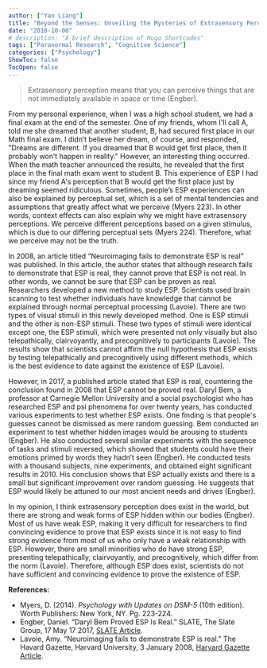 ```yaml
---
author: ["Yan Liang"]
title: "Beyond the Senses: Unveiling the Mysteries of Extrasensory Perception"
date: "2018-10-08"
# description: "A brief description of Hugo Shortcodes"
tags: ["Paranormal Research", "Cognitive Science"]
categories: ["Psychology"]
ShowToc: false
TocOpen: false
---
```


> Extrasensory perception means that you can perceive things that are not immediately available in space or time (Engber). 

From my personal experience, when I was a high school student, we had a final exam at the end of the semester. One of my friends, whom I'll call A, told me she dreamed that another student, B, had secured first place in our Math final exam. I didn’t believe her dream, of course, and responded, "Dreams are different. If you dreamed that B would get first place, then it probably won’t happen in reality." However, an interesting thing occurred. When the math teacher announced the results, he revealed that the first place in the final math exam went to student B. This experience of ESP I had since my friend A's perception that B would get the first place just by dreaming seemed ridiculous. Sometimes, people’s ESP experiences can also be explained by perceptual set, which is a set of mental tendencies and assumptions that greatly affect what we perceive (Myers 223). In other words, context effects can also explain why we might have extrasensory perceptions. We perceive different perceptions based on a given stimulus, which is due to our differing perceptual sets (Myers 224). Therefore, what we perceive may not be the truth.

In 2008, an article titled “Neuroimaging fails to demonstrate ESP is real” was published. In this article, the author states that although research fails to demonstrate that ESP is real, they cannot prove that ESP is not real. In other words, we cannot be sure that ESP can be proven as real. Researchers developed a new method to study ESP. Scientists used brain scanning to test whether individuals have knowledge that cannot be explained through normal perceptual processing (Lavoie). There are two types of visual stimuli in this newly developed method. One is ESP stimuli and the other is non-ESP stimuli. These two types of stimuli were identical except one, the ESP stimuli, which were presented not only visually but also telepathically, clairvoyantly, and precognitively to participants (Lavoie). The results show that scientists cannot affirm the null hypothesis that ESP exists by testing telepathically and precognitively using different methods, which is the best evidence to date against the existence of ESP (Lavoie).

However, in 2017, a published article stated that ESP is real, countering the conclusion found in 2008 that ESP cannot be proved real. Daryl Bem, a professor at Carnegie Mellon University and a social psychologist who has researched ESP and psi phenomena for over twenty years, has conducted various experiments to test whether ESP exists. One finding is that people's guesses cannot be dismissed as mere random guessing. Bem conducted an experiment to test whether hidden images would be arousing to students (Engber). He also conducted several similar experiments with the sequence of tasks and stimuli reversed, which showed that students could have their emotions primed by words they hadn’t seen (Engber). He conducted tests with a thousand subjects, nine experiments, and obtained eight significant results in 2010. His conclusion shows that ESP actually exists and there is a small but significant improvement over random guessing. He suggests that ESP would likely be attuned to our most ancient needs and drives (Engber).

In my opinion, I think extrasensory perception does exist in the world, but there are strong and weak forms of ESP hidden within our bodies (Engber). Most of us have weak ESP, making it very difficult for researchers to find convincing evidence to prove that ESP exists since it is not easy to find strong evidence from most of us who only have a weak relationship with ESP. However, there are small minorities who do have strong ESP, presenting telepathically, clairvoyantly, and precognitively, which differ from the norm (Lavoie). Therefore, although ESP does exist, scientists do not have sufficient and convincing evidence to prove the existence of ESP.

**References:**
- Myers, D. (2014). *Psychology with Updates on DSM-5* (10th edition). Worth Publishers: New York, NY. Pg. 223-224.
- Engber, Daniel. “Daryl Bem Proved ESP Is Real.” SLATE, The Slate Group, 17 May 17 2017, [SLATE Article](https://slate.com/health-and-science/2017/06/daryl-bem-proved-esp-is-real-showed-science-is-broken.html).
- Lavoie, Amy. “Neuroimaging fails to demonstrate ESP is real.” The Havard Gazette, Harvard University, 3 January 2008, [Harvard Gazette Article](https://news.harvard.edu/gazette/story/2008/01/neuroimaging-fails-to-demonstrate-esp-is-real/).

